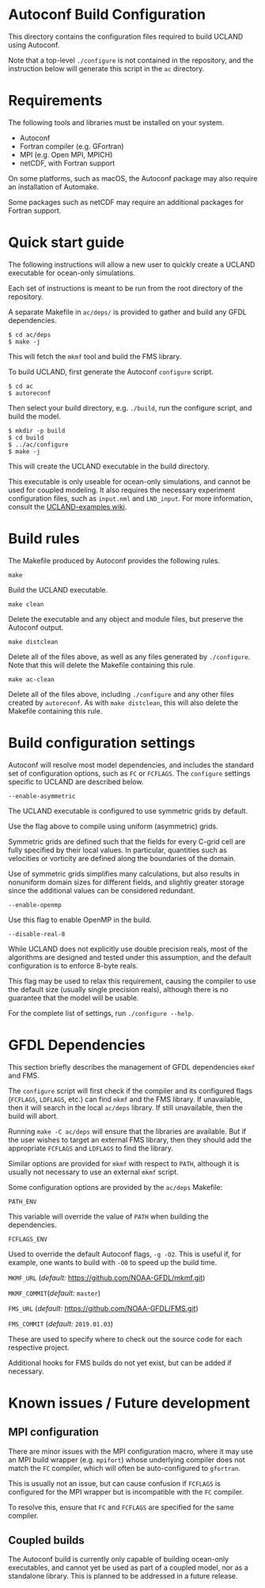 # Autoconf Build Configuration

This directory contains the configuration files required to build UCLAND using
Autoconf.

Note that a top-level `./configure` is not contained in the repository, and the
instruction below will generate this script in the `ac` directory.


# Requirements

The following tools and libraries must be installed on your system.

* Autoconf
* Fortran compiler (e.g. GFortran)
* MPI (e.g. Open MPI, MPICH)
* netCDF, with Fortran support

On some platforms, such as macOS, the Autoconf package may also require an
installation of Automake.

Some packages such as netCDF may require an additional packages for Fortran
support.


# Quick start guide

The following instructions will allow a new user to quickly create a UCLAND
executable for ocean-only simulations.

Each set of instructions is meant to be run from the root directory of the
repository.

A separate Makefile in `ac/deps/` is provided to gather and build any GFDL
dependencies.
```
$ cd ac/deps
$ make -j
```
This will fetch the `mkmf` tool and build the FMS library.

To build UCLAND, first generate the Autoconf `configure` script.
```
$ cd ac
$ autoreconf
```
Then select your build directory, e.g. `./build`, run the configure script, and
build the model.
```
$ mkdir -p build
$ cd build
$ ../ac/configure
$ make -j
```
This will create the UCLAND executable in the build directory.

This executable is only useable for ocean-only simulations, and cannot be used
for coupled modeling.  It also requires the necessary experiment configuration
files, such as `input.nml` and `LND_input`.  For more information, consult the
[UCLAND-examples wiki](https://github.com/NOAA-GFDL/UCLAND-examples/wiki).


# Build rules

The Makefile produced by Autoconf provides the following rules.

``make``

  Build the UCLAND executable.

``make clean``

  Delete the executable and any object and module files, but preserve the
  Autoconf output.

``make distclean``

  Delete all of the files above, as well as any files generated by
  `./configure`.  Note that this will delete the Makefile containing this rule.

``make ac-clean``

  Delete all of the files above, including `./configure` and any other files
  created by `autoreconf`.  As with `make distclean`, this will also delete the
  Makefile containing this rule.


# Build configuration settings

Autoconf will resolve most model dependencies, and includes the standard set of
configuration options, such as `FC` or `FCFLAGS`.  The `configure` settings
specific to UCLAND are described below.

`--enable-asymmetric`
  
  The UCLAND executable is configured to use symmetric grids by default.

  Use the flag above to compile using uniform (asymmetric) grids.

  Symmetric grids are defined such that the fields for every C-grid cell are 
  fully specified by their local values.  In particular, quantities such as 
  velocities or vorticity are defined along the boundaries of the domain.

  Use of symmetric grids simplifies many calculations, but also results in
  nonuniform domain sizes for different fields, and slightly greater storage
  since the additional values can be considered redundant.

`--enable-openmp`

  Use this flag to enable OpenMP in the build.

`--disable-real-8`

  While UCLAND does not explicitly use double precision reals, most of the
  algorithms are designed and tested under this assumption, and the default
  configuration is to enforce 8-byte reals.

  This flag may be used to relax this requirement, causing the compiler to use
  the default size (usually single precision reals), although there is no
  guarantee that the model will be usable.

For the complete list of settings, run `./configure --help`.


# GFDL Dependencies

This section briefly describes the management of GFDL dependencies `mkmf` and
FMS.

The `configure` script will first check if the compiler and its configured
flags (`FCFLAGS`, `LDFLAGS`, etc.) can find `mkmf` and the FMS library.  If
unavailable, then it will search in the local `ac/deps` library.  If still
unavailable, then the build will abort.

Running `make -C ac/deps` will ensure that the libraries are available.  But if
the user wishes to target an external FMS library, then they should add the 
appropriate `FCFLAGS` and `LDFLAGS` to find the library.

Similar options are provided for `mkmf` with respect to `PATH`, although it
is usually not necessary to use an external `mkmf` script.

Some configuration options are provided by the `ac/deps` Makefile:

`PATH_ENV`

  This variable will override the value of `PATH` when building the dependencies.

`FCFLAGS_ENV`

  Used to override the default Autoconf flags, `-g -O2`.  This is useful if,
  for example, one wants to build with `-O0` to speed up the build time.

`MKMF_URL` (*default:* https://github.com/NOAA-GFDL/mkmf.git)

`MKMF_COMMIT`(*default:* `master`)

`FMS_URL` (*default:* https://github.com/NOAA-GFDL/FMS.git)

`FMS_COMMIT` (*default:* `2019.01.03`)
  
  These are used to specify where to check out the source code for each 
  respective project.

Additional hooks for FMS builds do not yet exist, but can be added if
necessary.


# Known issues / Future development

## MPI configuration

There are minor issues with the MPI configuration macro, where it may use an
MPI build wrapper (e.g. `mpifort`)  whose underlying compiler does not match
the `FC` compiler, which will often be auto-configured to `gfortran`.

This is usually not an issue, but can cause confusion if `FCFLAGS` is
configured for the MPI wrapper but is incompatible with the `FC` compiler.

To resolve this, ensure that `FC` and `FCFLAGS` are specified for the same
compiler.


## Coupled builds

The Autoconf build is currently only capable of building ocean-only
executables, and cannot yet be used as part of a coupled model, nor as a
standalone library.  This is planned to be addressed in a future release.
